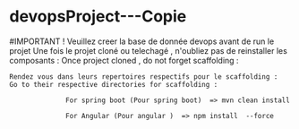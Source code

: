# devopsProject---Copie
#IMPORTANT ! Veuillez creer la base de donnée devops avant de run le projet
Une fois le projet cloné ou telechagé , n'oubliez pas de reinstaller les composants :
Once project cloned , do not forget scaffolding : 

    Rendez vous dans leurs repertoires respectifs pour le scaffolding :
    Go to their respective directories for scaffolding : 

                  For spring boot (Pour spring boot)  => mvn clean install 

                  For Angular (Pour angular )  => npm install  --force



